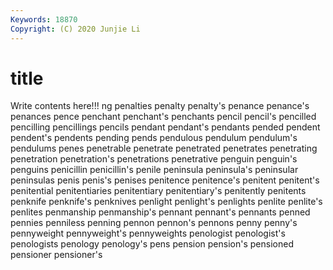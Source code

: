 ```yaml
---
Keywords: 18870
Copyright: (C) 2020 Junjie Li
---
```


# title

Write contents here!!!
ng 
penalties 
penalty 
penalty's
penance 
penance's 
penances 
pence 
penchant 
penchant's 
penchants 
pencil 
pencil's 
pencilled
pencilling 
pencillings 
pencils 
pendant 
pendant's 
pendants 
pended 
pendent 
pendent's 
pendents
pending 
pends 
pendulous 
pendulum 
pendulum's 
pendulums 
penes 
penetrable 
penetrate 
penetrated
penetrates 
penetrating 
penetration 
penetration's 
penetrations 
penetrative 
penguin 
penguin's 
penguins 
penicillin
penicillin's 
penile 
peninsula 
peninsula's 
peninsular 
peninsulas 
penis 
penis's 
penises 
penitence
penitence's 
penitent 
penitent's 
penitential 
penitentiaries 
penitentiary 
penitentiary's 
penitently 
penitents 
penknife
penknife's 
penknives 
penlight 
penlight's 
penlights 
penlite 
penlite's 
penlites 
penmanship 
penmanship's
pennant 
pennant's 
pennants 
penned 
pennies 
penniless 
penning 
pennon 
pennon's 
pennons
penny 
penny's 
pennyweight 
pennyweight's 
pennyweights 
penologist 
penologist's 
penologists 
penology 
penology's
pens 
pension 
pension's 
pensioned 
pensioner 
pensioner's 
